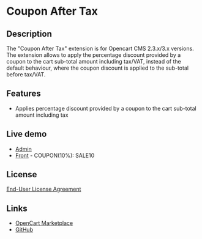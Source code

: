 # Coupon After Tax

## Description
The "Coupon After Tax" extension is for Opencart CMS 2.3.x/3.x versions. The extension allows to apply the percentage discount provided by a coupon to the cart sub-total amount including tax/VAT, instead of the default behaviour, where the coupon discount is applied to the sub-total before tax/VAT.

## Features
* Applies percentage discount provided by a coupon to the cart sub-total amount including tax

## Live demo
* [Admin](http://ocmod.freevar.com/oc3020/c/admin/index.php?route=extension/total/coupon)
* [Front](http://ocmod.freevar.com/oc3020/c) - COUPON(10%): SALE10

## License
[End-User License Agreement](https://git.io/Jtjbt)

## Links
* [OpenCart Marketplace](https://www.opencart.com/index.php?route=marketplace/extension/info&extension_id=39859)
* [GitHub](https://git.io/Jtjdb)

